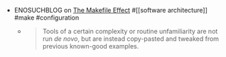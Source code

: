 - ENOSUCHBLOG on [The Makefile Effect](https://blog.yossarian.net/2025/01/10/Be-aware-of-the-Makefile-effect) #[[software architecture]] #make #configuration
	- > Tools of a certain complexity or routine unfamiliarity are not run *de novo*, but are instead copy-pasted and tweaked from previous known-good examples.